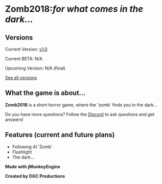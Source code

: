 # **Zomb2018:*for what comes in the dark...***

## **Versions**
Current Version: [v1.0](https://github.com/DGCProductions/zomb2018/releases/tag/v1.0)

Current BETA: N/A 

Upcoming Version: N/A (final)

[See all versions](https://github.com/DGCProductions/zomb2018/releases)

## **What the game is about...**

**Zomb2018** is a short horror game, where the 'zomb' finds you in the dark...

Do you have more questions? Follow the [Discord](https://discord.gg/JvyF9Pq) to ask questions and get answers!

## **Features (current and future plans)**
- Following AI 'Zomb'
- Flashlight
- The dark...

 
 **Made with jMonkeyEngine**
 
 **Created by DGC Productions**
